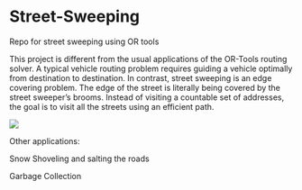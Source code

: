 # Street-Sweeping
Repo for street sweeping using OR tools

This project is different from the usual applications of the OR-Tools routing solver. A typical vehicle routing problem requires guiding a vehicle optimally from destination to destination. In contrast, street sweeping is an edge covering problem. The edge of the street is literally being covered by the street sweeper’s brooms. Instead of visiting a countable set of addresses, the goal is to visit all the streets using an efficient path.


![](data/gif.gif)

Other applications:

Snow Shoveling and salting the roads

Garbage Collection

